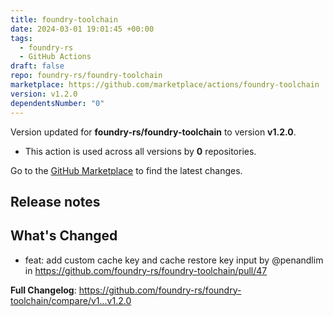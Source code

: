 ```yaml
---
title: foundry-toolchain
date: 2024-03-01 19:01:45 +00:00
tags:
  - foundry-rs
  - GitHub Actions
draft: false
repo: foundry-rs/foundry-toolchain
marketplace: https://github.com/marketplace/actions/foundry-toolchain
version: v1.2.0
dependentsNumber: "0"
---
```



Version updated for **foundry-rs/foundry-toolchain** to version **v1.2.0**.
- This action is used across all versions by **0** repositories.

Go to the [GitHub Marketplace](https://github.com/marketplace/actions/foundry-toolchain) to find the latest changes.

## Release notes

## What's Changed
* feat: add custom cache key and cache restore key input by @penandlim in https://github.com/foundry-rs/foundry-toolchain/pull/47


**Full Changelog**: https://github.com/foundry-rs/foundry-toolchain/compare/v1...v1.2.0
